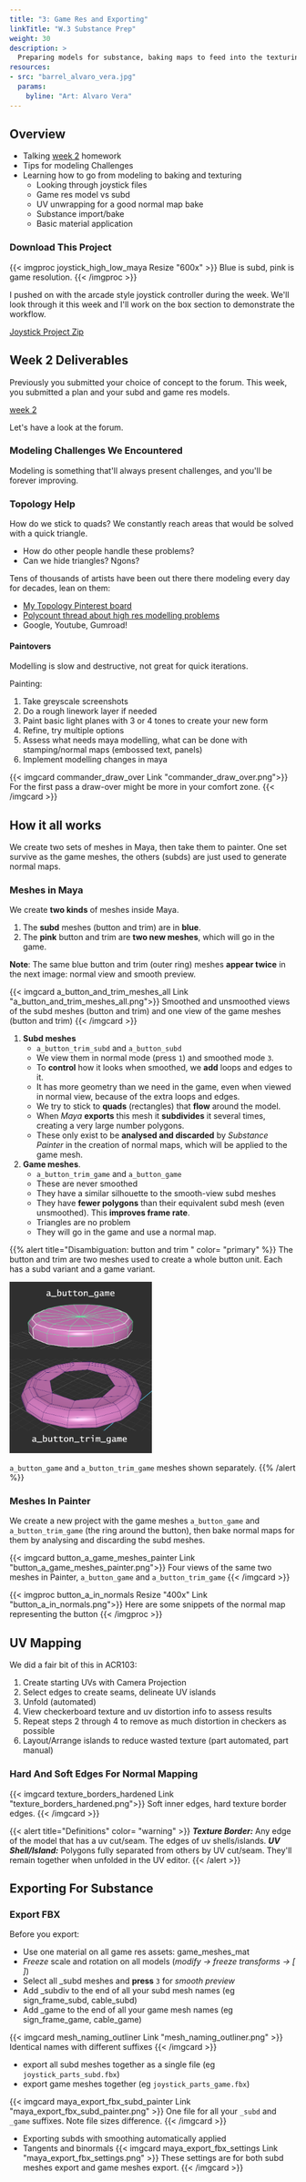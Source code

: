 ```yaml
---
title: "3: Game Res and Exporting"
linkTitle: "W.3 Substance Prep"
weight: 30
description: >
  Preparing models for substance, baking maps to feed into the texturing process.
resources:
- src: "barrel_alvaro_vera.jpg"
  params:
    byline: "Art: Alvaro Vera"
---
```


## Overview

* Talking [week 2](../week2/#deliverable-this-week) homework
* Tips for modeling Challenges
* Learning how to go from modeling to baking and texturing
  * Looking through joystick files
  * Game res model vs subd
  * UV unwrapping for a good normal map bake
  * Substance import/bake
  * Basic material application

### Download This Project

{{< imgproc joystick_high_low_maya Resize "600x" >}}
Blue is subd, pink is game resolution.
{{< /imgproc >}}

I pushed on with the arcade style joystick controller during the week. We'll look through it this week and I'll work on the box section to demonstrate the workflow.

<a class="btn btn-lg btn-primary mr-3 mb-4" href="https://laureateaus-my.sharepoint.com/:u:/g/personal/daniel_mcgillick_laureate_edu_au/ETZ9nYhG-4dKouOgkoFIvDcBiB5P5gzcmCGe1iREAwD-hA?e=oMkiD0">Joystick Project Zip<i class="fas fa-arrow-alt-circle-right ml-2"></i></a>

## Week 2 Deliverables

Previously you submitted your choice of concept to the forum. This week, you submitted a plan and your subd and game res models.

[week 2](../week2/#deliverable-this-week)

Let's have a look at the forum.

### Modeling Challenges We Encountered

Modeling is something that'll always present challenges, and you'll be forever improving.

### Topology Help

How do we stick to quads? We constantly reach areas that would be solved with a quick triangle. 
* How do other people handle these problems?
* Can we hide triangles? Ngons? 

Tens of thousands of artists have been out there there modeling every day for decades, lean on them:
* [My Topology Pinterest board](https://www.pinterest.com.au/dmacdraws/topology/)
* [Polycount thread about high res modelling problems](https://polycount.com/discussion/56014/how-the-f-do-i-model-this-reply-for-help-with-specific-shapes-post-attempt-before-asking/p127)  
* Google, Youtube, Gumroad!
  
#### Paintovers

Modelling is slow and destructive, not great for quick iterations.

Painting:  
  1. Take greyscale screenshots
  2. Do a rough linework layer if needed
  3. Paint basic light planes with 3 or 4 tones to create your new form
  4. Refine, try multiple options
  5. Assess what needs maya modelling, what can be done with stamping/normal maps (embossed text, panels)
  5. Implement modelling changes in maya

{{< imgcard commander_draw_over Link "commander_draw_over.png">}}
For the first pass a draw-over might be more in your comfort zone.
{{< /imgcard >}}

## How it all works

We create two sets of meshes in Maya, then take them to painter. One set survive as the game meshes, the others (subds) are just used to generate normal maps.

### Meshes in Maya

We create **two kinds** of meshes inside Maya. 
1. The **subd** meshes (button and trim) are in **blue**. 
2. The **pink** button and trim are **two new meshes**, which will go in the game.

**Note**: The same blue button and trim (outer ring) meshes **appear twice** in the next image: normal view and smooth preview.

{{< imgcard a_button_and_trim_meshes_all Link "a_button_and_trim_meshes_all.png">}}
Smoothed and unsmoothed views of the subd meshes (button and trim) and one view of the game meshes (button and trim)
{{< /imgcard >}}

1. **Subd meshes**
   * `a_button_trim_subd` and `a_button_subd`
   * We view them in normal mode (press `1`) and smoothed mode `3`. 
   * To **control** how it looks when smoothed, we **add** loops and edges to it.
   * It has more geometry than we need in the game, even when viewed in normal view, because of the extra loops and edges.
   * We try to stick to **quads** (rectangles) that **flow** around the model.
   * When _Maya_ **exports** this mesh it **subdivides** it several times, creating a very large number polygons.
   * These only exist to be **analysed and discarded** by _Substance Painter_ in the creation of normal maps, which will be applied to the game mesh.
2. **Game meshes**. 
   * `a_button_trim_game` and `a_button_game`
   * These are never smoothed
   * They have a similar silhouette to the smooth-view subd meshes
   * They have **fewer polygons** than their equivalent subd mesh (even unsmoothed). This **improves frame rate**.
   * Triangles are no problem
   * They will go in the game and use a normal map.

{{% alert title="Disambiguation: button and trim " color= "primary" %}}
The button and trim are two meshes used to create a whole button unit. Each has a subd variant and a game variant.

<img src="a_button_game_meshes.png" width="250" />

`a_button_game` and `a_button_trim_game` meshes shown separately.
{{% /alert %}}

### Meshes In Painter

We create a new project with the game meshes `a_button_game` and `a_button_trim_game` (the ring around the button), then bake normal maps for them by analysing and discarding the subd meshes.

{{< imgcard button_a_game_meshes_painter Link "button_a_game_meshes_painter.png">}}
Four views of the same two meshes in Painter, <code>a_button_game</code> and <code>a_button_trim_game</code>
{{< /imgcard >}}

{{< imgproc button_a_in_normals Resize "400x" Link "button_a_in_normals.png">}}
Here are some snippets of the normal map representing the button
{{< /imgproc >}}


## UV Mapping

We did a fair bit of this in ACR103:

1. Create starting UVs with Camera Projection
2. Select edges to create seams, delineate UV islands
3. Unfold (automated)
4. View checkerboard texture and uv distortion info to assess results
5. Repeat steps 2 through 4 to remove as much distortion in checkers as possible
6. Layout/Arrange islands to reduce wasted texture (part automated, part manual)

### Hard And Soft Edges For Normal Mapping

{{< imgcard texture_borders_hardened Link "texture_borders_hardened.png">}}
Soft inner edges, hard texture border edges.
{{< /imgcard >}}

{{< alert title="Definitions" color= "warning" >}}
<i><b>Texture Border:</b></i> Any edge of the model that has a uv cut/seam. The edges of uv shells/islands.
<i><b>UV Shell/Island:</b></i> Polygons fully separated from others by UV cut/seam. They'll remain together when unfolded in the UV editor.
{{< /alert >}}

## Exporting For Substance

### Export FBX

Before you export:
* Use one material on all game res assets: game_meshes_mat
* _Freeze_ scale and rotation on all models (_modify -> freeze transforms -> [ ]_)
* Select all _subd meshes and **press** `3` for _smooth preview_
* Add _subdiv to the end of all your subd mesh names (eg sign_frame_subd, cable_subd)
* Add _game to the end of all your game mesh names (eg sign_frame_game, cable_game)

{{< imgcard mesh_naming_outliner Link "mesh_naming_outliner.png" >}}
Identical names with different suffixes
{{< /imgcard >}}

* export all subd meshes together as a single file (eg `joystick_parts_subd.fbx`)
* export game meshes together (eg `joystick_parts_game.fbx`)

{{< imgcard maya_export_fbx_subd_painter Link "maya_export_fbx_subd_painter.png" >}}
One file for all your <code>_subd</code> and <code>_game</code> suffixes. Note file sizes difference.
{{< /imgcard >}}

* Exporting subds with smoothing automatically applied
* Tangents and binormals
{{< imgcard maya_export_fbx_settings Link "maya_export_fbx_settings.png" >}}
These settings are for both subd meshes export and game meshes export.
{{< /imgcard >}}


